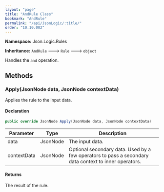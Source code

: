 ```yaml
---
layout: "page"
title: "AndRule Class"
bookmark: "AndRule"
permalink: "/api/JsonLogic/:title/"
order: "10.10.002"
---
```

**Namespace:** Json.Logic.Rules

**Inheritance:**
`AndRule`
 🡒 
`Rule`
 🡒 
`object`

Handles the `and` operation.

## Methods

### Apply(JsonNode data, JsonNode contextData)

Applies the rule to the input data.

#### Declaration

```c#
public override JsonNode Apply(JsonNode data, JsonNode contextData)
```

| Parameter | Type | Description |
|---|---|---|
| data | JsonNode | The input data. |
| contextData | JsonNode | Optional secondary data.  Used by a few operators to pass a secondary     data context to inner operators. |


#### Returns

The result of the rule.

